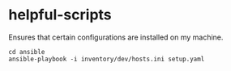 # helpful-scripts

Ensures that certain configurations are installed on my machine.

```(bash)
cd ansible
ansible-playbook -i inventory/dev/hosts.ini setup.yaml
```
